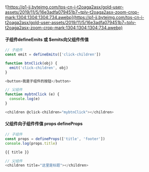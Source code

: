 ![https://p1-jj.byteimg.com/tos-cn-i-t2oaga2asx/gold-user-assets/2019/11/5/16e3adfa079451b7~tplv-t2oaga2asx-zoom-crop-mark:1304:1304:1304:734.awebp](https://p1-jj.byteimg.com/tos-cn-i-t2oaga2asx/gold-user-assets/2019/11/5/16e3adfa079451b7~tplv-t2oaga2asx-zoom-crop-mark:1304:1304:1304:734.awebp)

#### 子组件defineEmits 或 $emits向父组件传值

```js
// 子组件
const emit = defineEmits(['click-children'])

function btnClick(obj) {
  emit('click-children', obj)
}

<button>我是子组件的按钮</button>
```
```js
// 父组件
function mybtnClick (e) {
  console.log(e)
}

<children @click-children="mybtnClick"></children>
```

#### 父组件向子组件传值 props defineProps

```js
// 子组件
const props = defineProps(['title', 'footer'])
console.log(props.title)

{{ title }}
```
```js
// 父组件
<children title="这里是标题"></children>
```